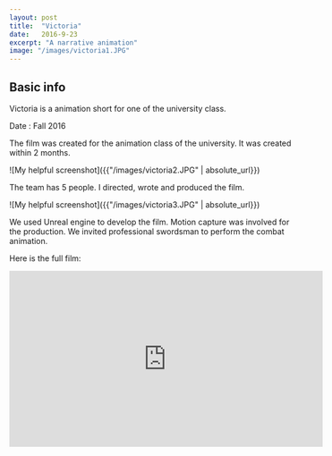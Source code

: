 ```yaml
---
layout: post
title:  "Victoria"
date:   2016-9-23
excerpt: "A narrative animation"
image: "/images/victoria1.JPG"
---
```


## Basic info
Victoria is a animation short for one of the university class.

Date : Fall 2016

The film was created for the animation class of the university. It was created within 2 months.

![My helpful screenshot]({{"/images/victoria2.JPG" | absolute_url}})

The team has 5 people. I directed, wrote and produced the film. 

![My helpful screenshot]({{"/images/victoria3.JPG" | absolute_url}})

We used Unreal engine to develop the film. Motion capture was involved for the production. We invited professional swordsman to perform the combat animation.

Here is the full film:

<iframe width="560" height="315" src="https://www.youtube.com/embed/JcAxHdz-9Hs" frameborder="0" allow="autoplay; encrypted-media" allowfullscreen></iframe>

